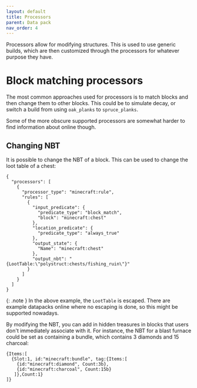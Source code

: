 ```yaml
---
layout: default
title: Processors
parent: Data pack
nav_order: 4
---
```


Processors allow for modifying structures. This is used to use generic builds,
which are then customized through the processors for whatever purpose they
have.

# Block matching processors

The most common approaches used for processors is to match blocks and then
change them to other blocks. This could be to simulate decay, or switch a
build from using `oak_planks` to `spruce_planks`.

Some of the more obscure supported processors are somewhat harder to find
information about online though.

## Changing NBT

It is possible to change the NBT of a block. This can be used to change the
loot table of a chest:

```
{
  "processors": [
    {
      "processor_type": "minecraft:rule",
      "rules": [
        {
          "input_predicate": {
            "predicate_type": "block_match",
            "block": "minecraft:chest"
          },
          "location_predicate": {
            "predicate_type": "always_true"
          },
          "output_state": {
            "Name": "minecraft:chest"
          },
          "output_nbt": "{LootTable:\"polystruct:chests/fishing_ruin\"}"
        }
      ]
    }
  ]
}
```

{: .note }
In the above example, the `LootTable` is escaped. There are example datapacks
online where no escaping is done, so this might be supported nowadays.

By modifying the NBT, you can add in hidden treasures in blocks that users don't
immediately associate with it. For instance, the NBT for a blast furnace
could be set as containing a bundle, which contains 3 diamonds and 15 charcoal:

```
{Items:[
  {Slot:1, id:"minecraft:bundle", tag:{Items:[
    {id:"minecraft:diamond", Count:3b},
    {id:"minecraft:charcoal", Count:15b}
   ]},Count:1}
]}
```
